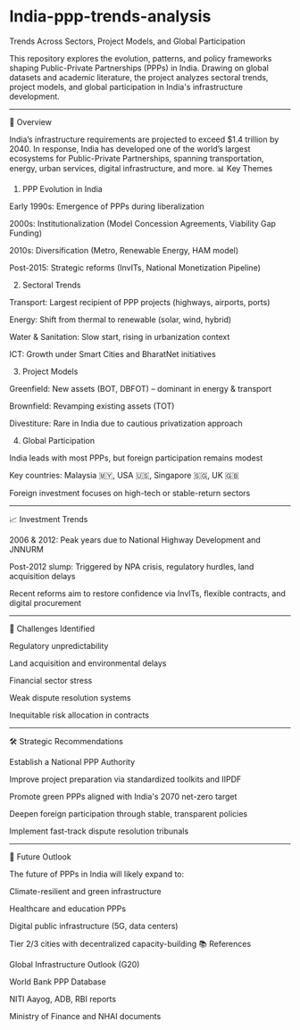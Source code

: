# India-ppp-trends-analysis
Trends Across Sectors, Project Models, and Global Participation

This repository explores the evolution, patterns, and policy frameworks shaping Public-Private Partnerships (PPPs) in India. Drawing on global datasets and academic literature, the project analyzes sectoral trends, project models, and global participation in India's infrastructure development.


---

📘 Overview

India’s infrastructure requirements are projected to exceed $1.4 trillion by 2040. In response, India has developed one of the world’s largest ecosystems for Public-Private Partnerships, spanning transportation, energy, urban services, digital infrastructure, and more.
📊 Key Themes

1. PPP Evolution in India

Early 1990s: Emergence of PPPs during liberalization

2000s: Institutionalization (Model Concession Agreements, Viability Gap Funding)

2010s: Diversification (Metro, Renewable Energy, HAM model)

Post-2015: Strategic reforms (InvITs, National Monetization Pipeline)


2. Sectoral Trends

Transport: Largest recipient of PPP projects (highways, airports, ports)

Energy: Shift from thermal to renewable (solar, wind, hybrid)

Water & Sanitation: Slow start, rising in urbanization context

ICT: Growth under Smart Cities and BharatNet initiatives


3. Project Models

Greenfield: New assets (BOT, DBFOT) – dominant in energy & transport

Brownfield: Revamping existing assets (TOT)

Divestiture: Rare in India due to cautious privatization approach


4. Global Participation

India leads with most PPPs, but foreign participation remains modest

Key countries: Malaysia 🇲🇾, USA 🇺🇸, Singapore 🇸🇬, UK 🇬🇧

Foreign investment focuses on high-tech or stable-return sectors



---

📈 Investment Trends

2006 & 2012: Peak years due to National Highway Development and JNNURM

Post-2012 slump: Triggered by NPA crisis, regulatory hurdles, land acquisition delays

Recent reforms aim to restore confidence via InvITs, flexible contracts, and digital procurement



---

🚧 Challenges Identified

Regulatory unpredictability

Land acquisition and environmental delays

Financial sector stress

Weak dispute resolution systems

Inequitable risk allocation in contracts



---

🛠️ Strategic Recommendations

Establish a National PPP Authority

Improve project preparation via standardized toolkits and IIPDF

Promote green PPPs aligned with India's 2070 net-zero target

Deepen foreign participation through stable, transparent policies

Implement fast-track dispute resolution tribunals



---

🔮 Future Outlook

The future of PPPs in India will likely expand to:

Climate-resilient and green infrastructure

Healthcare and education PPPs

Digital public infrastructure (5G, data centers)

Tier 2/3 cities with decentralized capacity-building
📚 References

Global Infrastructure Outlook (G20)

World Bank PPP Database

NITI Aayog, ADB, RBI reports

Ministry of Finance and NHAI documents
